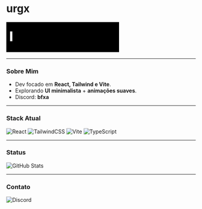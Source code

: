 # urgx  

![Typing Animation](./typing.gif)

---

### Sobre Mim
- Dev focado em **React, Tailwind e Vite**.  
- Explorando **UI minimalista** + **animações suaves**.  
- Discord: **bfxa**

---

### Stack Atual
![React](https://img.shields.io/badge/React-000000?style=for-the-badge&logo=react&logoColor=white)
![TailwindCSS](https://img.shields.io/badge/TailwindCSS-000000?style=for-the-badge&logo=tailwindcss&logoColor=white)
![Vite](https://img.shields.io/badge/Vite-000000?style=for-the-badge&logo=vite&logoColor=white)
![TypeScript](https://img.shields.io/badge/TypeScript-000000?style=for-the-badge&logo=typescript&logoColor=white)

---

### Status
![GitHub Stats](https://github-readme-stats.vercel.app/api?username=urgx&show_icons=false&theme=graywhite&hide_title=true)

---

### Contato
![Discord](https://img.shields.io/badge/Discord-bfxa-000000?style=for-the-badge&logo=discord&logoColor=white)
